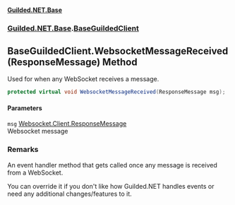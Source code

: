
#### [Guilded.NET.Base](index 'index')
### [Guilded.NET.Base](index#Guilded_NET_Base 'Guilded.NET.Base').[BaseGuildedClient](BaseGuildedClient 'Guilded.NET.Base.BaseGuildedClient')
## BaseGuildedClient.WebsocketMessageReceived(ResponseMessage) Method
Used for when any WebSocket receives a message.  
```csharp
protected virtual void WebsocketMessageReceived(ResponseMessage msg);
```

#### Parameters
<a name='Guilded_NET_Base_BaseGuildedClient_WebsocketMessageReceived(ResponseMessage)_msg'></a>
`msg` [Websocket.Client.ResponseMessage](https://docs.microsoft.com/en-us/dotnet/api/Websocket.Client.ResponseMessage 'Websocket.Client.ResponseMessage')  
Websocket message
  
### Remarks
An event handler method that gets called once any message is received from a WebSocket.



You can override it if you don't like how Guilded.NET handles events or need any additional changes/features to it.
